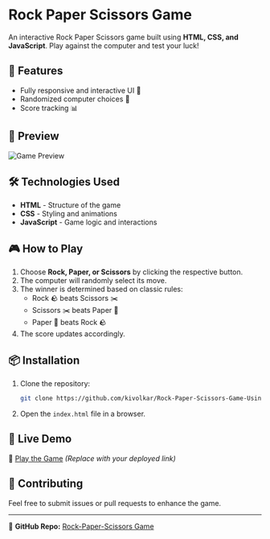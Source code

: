 # Rock Paper Scissors Game

An interactive Rock Paper Scissors game built using **HTML, CSS, and JavaScript**. Play against the computer and test your luck!

## 🚀 Features
- Fully responsive and interactive UI 🎨
- Randomized computer choices 🤖
- Score tracking 📊

## 📸 Preview
![Game Preview](https://github.com/kivolkar/Rock-Paper-Scissors-Game-Using-Javascript/Images/rock-paper-scissor.png)

## 🛠️ Technologies Used
- **HTML** - Structure of the game
- **CSS** - Styling and animations
- **JavaScript** - Game logic and interactions

## 🎮 How to Play
1. Choose **Rock, Paper, or Scissors** by clicking the respective button.
2. The computer will randomly select its move.
3. The winner is determined based on classic rules:
   - Rock 🪨 beats Scissors ✂️
   - Scissors ✂️ beats Paper 📄
   - Paper 📄 beats Rock 🪨
4. The score updates accordingly.

## 📦 Installation
1. Clone the repository:
   ```sh
   git clone https://github.com/kivolkar/Rock-Paper-Scissors-Game-Using-Javascript.git
   ```
2. Open the `index.html` file in a browser.

## 🌟 Live Demo
🔗 [Play the Game](https://your-live-demo-link.com) *(Replace with your deployed link)*

## 🤝 Contributing
Feel free to submit issues or pull requests to enhance the game.

---
🔗 **GitHub Repo:** [Rock-Paper-Scissors Game](https://github.com/kivolkar/Rock-Paper-Scissors-Game-Using-Javascript)
